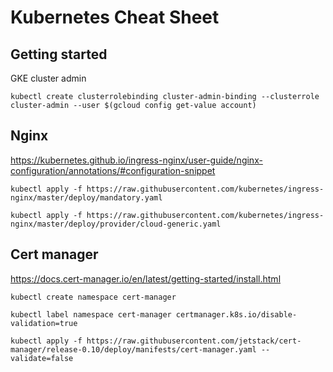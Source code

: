 # Kubernetes Cheat Sheet
## Getting started
GKE cluster admin

```
kubectl create clusterrolebinding cluster-admin-binding --clusterrole cluster-admin --user $(gcloud config get-value account)
```

## Nginx
https://kubernetes.github.io/ingress-nginx/user-guide/nginx-configuration/annotations/#configuration-snippet

```
kubectl apply -f https://raw.githubusercontent.com/kubernetes/ingress-nginx/master/deploy/mandatory.yaml

kubectl apply -f https://raw.githubusercontent.com/kubernetes/ingress-nginx/master/deploy/provider/cloud-generic.yaml
```

## Cert manager
https://docs.cert-manager.io/en/latest/getting-started/install.html

```
kubectl create namespace cert-manager

kubectl label namespace cert-manager certmanager.k8s.io/disable-validation=true

kubectl apply -f https://raw.githubusercontent.com/jetstack/cert-manager/release-0.10/deploy/manifests/cert-manager.yaml --validate=false

```